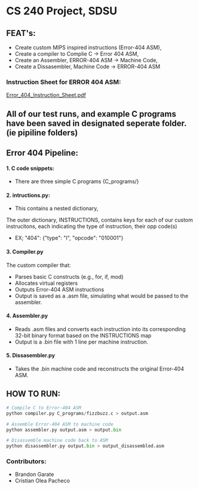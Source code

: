 # CS 240 Project, SDSU
## FEAT's: 
- Create custom MIPS inspired instructions (Error-404 ASM),
- Create a compiler to Complie C -> Error 404 ASM,
- Create an Assembler, ERROR-404 ASM -> Machine Code,
- Create a Dissasembler, Machine Code -> ERROR-404 ASM

### Instruction Sheet for ERROR 404 ASM: 
[Error_404_Instruction_Sheet.pdf](https://github.com/user-attachments/files/20093991/Error_404_Instruction_Sheet.2.pdf)


## All of our test runs, and example C programs have been saved in designated seperate folder. (ie pipiline folders)

## Error 404 Pipeline: 
#### 1. C code snippets: 
  - There are three simple C programs {C_programs/}
#### 2. intructions.py: 
  - This contains a nested dictionary,

The outer dictionary, INSTRUCTIONS, contains keys for each of our custom instrucitons, each indicating the type of instruction, their opp code(s)
- EX;  "404":     {"type": "I", "opcode": "010001"}

#### 3. Compiler.py
The custom compiler that:
- Parses basic C constructs (e.g., for, if, mod)
- Allocates virtual registers
- Outputs Error-404 ASM instructions
- Output is saved as a .asm file, simulating what would be passed to the assembler.

#### 4. Assembler.py 
- Reads .asm files and converts each instruction into its corresponding 32-bit binary format based on the INSTRUCTIONS map
- Output is a .bin file with 1 line per machine instruction.

#### 5. Dissasembler.py
- Takes the .bin machine code and reconstructs the original Error-404 ASM.


## HOW TO RUN: 
``` python
# Compile C to Error-404 ASM
python compiler.py C_programs/fizzbuzz.c > output.asm

# Assemble Error-404 ASM to machine code
python assembler.py output.asm > output.bin

# Disassemble machine code back to ASM
python disassembler.py output.bin > output_disassembled.asm
```

### Contributors: 
- Brandon Garate 
- Cristian Olea Pacheco
